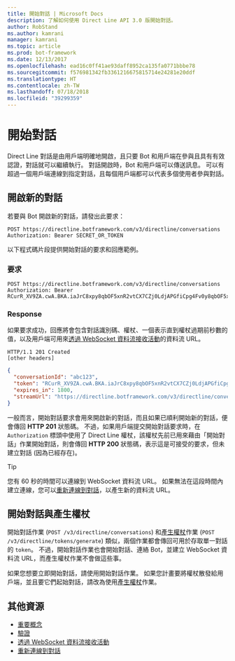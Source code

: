 ```yaml
---
title: 開始對話 | Microsoft Docs
description: 了解如何使用 Direct Line API 3.0 版開始對話。
author: RobStand
ms.author: kamrani
manager: kamrani
ms.topic: article
ms.prod: bot-framework
ms.date: 12/13/2017
ms.openlocfilehash: ead16c0ff41ae93daff8952ca135fa0771bbbe78
ms.sourcegitcommit: f576981342fb3361216675815714e24281e20ddf
ms.translationtype: HT
ms.contentlocale: zh-TW
ms.lasthandoff: 07/18/2018
ms.locfileid: "39299359"
---
```

# <a name="start-a-conversation"></a>開始對話

Direct Line 對話是由用戶端明確地開啟，且只要 Bot 和用戶端在參與且具有有效認證，對話就可以繼續執行。 對話開啟時，Bot 和用戶端可以傳送訊息。 可以有超過一個用戶端連線到指定對話，且每個用戶端都可以代表多個使用者參與對話。

## <a name="open-a-new-conversation"></a>開啟新的對話

若要與 Bot 開啟新的對話，請發出此要求：

```http
POST https://directline.botframework.com/v3/directline/conversations
Authorization: Bearer SECRET_OR_TOKEN
```

以下程式碼片段提供開始對話的要求和回應範例。

### <a name="request"></a>要求

```http
POST https://directline.botframework.com/v3/directline/conversations
Authorization: Bearer RCurR_XV9ZA.cwA.BKA.iaJrC8xpy8qbOF5xnR2vtCX7CZj0LdjAPGfiCpg4Fv0y8qbOF5xPGfiCpg4Fv0y8qqbOF5x8qbOF5xn
```

### <a name="response"></a>Response

如果要求成功，回應將會包含對話識別碼、權杖、一個表示直到權杖過期前秒數的值，以及用戶端可用來[透過 WebSocket 資料流接收活動](bot-framework-rest-direct-line-3-0-receive-activities.md#connect-via-websocket)的資料流 URL。

```http
HTTP/1.1 201 Created
[other headers]
```

```json
{
  "conversationId": "abc123",
  "token": "RCurR_XV9ZA.cwA.BKA.iaJrC8xpy8qbOF5xnR2vtCX7CZj0LdjAPGfiCpg4Fv0y8qbOF5xPGfiCpg4Fv0y8qqbOF5x8qbOF5xn",
  "expires_in": 1800,
  "streamUrl": "https://directline.botframework.com/v3/directline/conversations/abc123/stream?t=RCurR_XV9ZA.cwA..."
}
```

一般而言，開始對話要求會用來開啟新的對話，而且如果已順利開始新的對話，便會傳回 **HTTP 201** 狀態碼。 不過，如果用戶端提交開始對話要求時，在 `Authorization` 標頭中使用了 Direct Line 權杖，該權杖先前已用來藉由「開始對話」作業開始對話，則會傳回 **HTTP 200** 狀態碼，表示這是可接受的要求，但未建立對話 (因為已經存在)。

> [!TIP]
> 您有 60 秒的時間可以連線到 WebSocket 資料流 URL。 如果無法在這段時間內建立連線，您可以[重新連線到對話](bot-framework-rest-direct-line-3-0-reconnect-to-conversation.md)，以產生新的資料流 URL。

## <a name="start-conversation-versus-generate-token"></a>開始對話與產生權杖

開始對話作業 (`POST /v3/directline/conversations`) 和[產生權杖](bot-framework-rest-direct-line-3-0-authentication.md#generate-token)作業 (`POST /v3/directline/tokens/generate`) 類似，兩個作業都會傳回可用於存取單一對話的 `token`。 不過，開始對話作業也會開始對話、連絡 Bot，並建立 WebSocket 資料流 URL，而產生權杖作業不會做這些事。 

如果您想要立即開始對話，請使用開始對話作業。 如果您計畫要將權杖散發給用戶端，並且要它們起始對話，請改為使用[產生權杖](bot-framework-rest-direct-line-3-0-authentication.md#generate-token)作業。 

## <a name="additional-resources"></a>其他資源

- [重要概念](bot-framework-rest-direct-line-3-0-concepts.md)
- [驗證](bot-framework-rest-direct-line-3-0-authentication.md)
- [透過 WebSocket 資料流接收活動](bot-framework-rest-direct-line-3-0-receive-activities.md#connect-via-websocket)
- [重新連線到對話](bot-framework-rest-direct-line-3-0-reconnect-to-conversation.md)